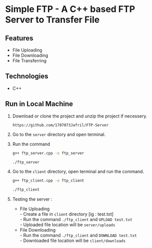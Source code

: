 # Simple FTP - A C++ based FTP Server to Transfer File 

## Features 
- File Uploading
- File Downloading
- File Transferring

## Technologies
- C++

## Run in Local Machine
1. Download or clone the project and unzip the project if necessery.
   ```text
   https://github.com/1707073Jafril/FTP-Server
   ```
3. Go to the `server` directory and open terminal.
4. Run the command
   ```bash
   g++ ftp_server.cpp -o ftp_server
   ```
   ```bash
   ./ftp_server
   ```

5. Go to the `client` directory, open terminal and run the command.
   ```bash
   g++ ftp_client.cpp -o ftp_client
    ```
   ```bash
   ./ftp_client
   ```
6. Testing the server :  
     - File Uploading  
           - Create a file in `client` directory [ig : test.txt]  
           - Run the command `./ftp_client` and `UPLOAD test.txt`  
           - Uploaded file location will be `server/uploads`  
     - File Downloading   
           - Run the command `./ftp_client` and `DOWNLOAD test.txt`  
           - Downloaded file location will be `client/downloads`  
   
   

